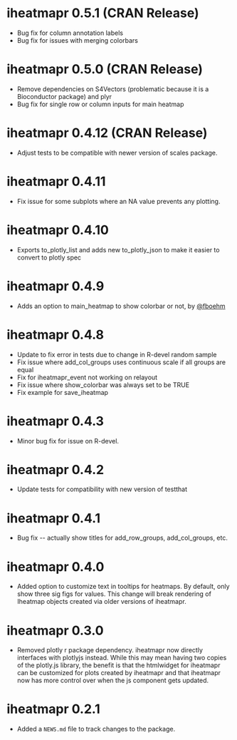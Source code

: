 # iheatmapr 0.5.1 (CRAN Release)

* Bug fix for column annotation labels
* Bug fix for issues with merging colorbars

# iheatmapr 0.5.0 (CRAN Release)

* Remove dependencies on S4Vectors (problematic because it is a Bioconductor package) and plyr 
* Bug fix for single row or column inputs for main heatmap
 
# iheatmapr 0.4.12 (CRAN Release)

* Adjust tests to be compatible with newer version of scales package.

# iheatmapr 0.4.11

* Fix issue for some subplots where an NA value prevents any plotting.

# iheatmapr 0.4.10

* Exports to_plotly_list and adds new to_plotly_json to make it easier to convert to plotly spec

# iheatmapr 0.4.9

* Adds an option to main_heatmap to show colorbar or not, by [@fboehm](https://github.com/fboehm)

# iheatmapr 0.4.8

* Update to fix error in tests due to change in R-devel random sample
* Fix issue where add_col_groups uses continuous scale if all groups are equal
* Fix for iheatmapr_event not working on relayout 
* Fix issue where show_colorbar was always set to be TRUE
* Fix example for save_iheatmap

# iheatmapr 0.4.3

* Minor bug fix for issue on R-devel.

# iheatmapr 0.4.2

* Update tests for compatibility with new version of testthat

# iheatmapr 0.4.1

* Bug fix -- actually show titles for add_row_groups, add_col_groups, etc.

# iheatmapr 0.4.0

* Added option to customize text in tooltips for heatmaps. By default, only show
three sig figs for values.  This change will break rendering of Iheatmap objects
created via older versions of iheatmapr.

# iheatmapr 0.3.0

* Removed plotly r package dependency.  iheatmapr now directly interfaces with plotlyjs instead. While this may mean having two copies of the plotly.js library, the benefit is that the htmlwidget for iheatmapr can be customized for plots created by iheatmapr and that iheatmapr now has more control over when the js component gets updated.

# iheatmapr 0.2.1

* Added a `NEWS.md` file to track changes to the package.



